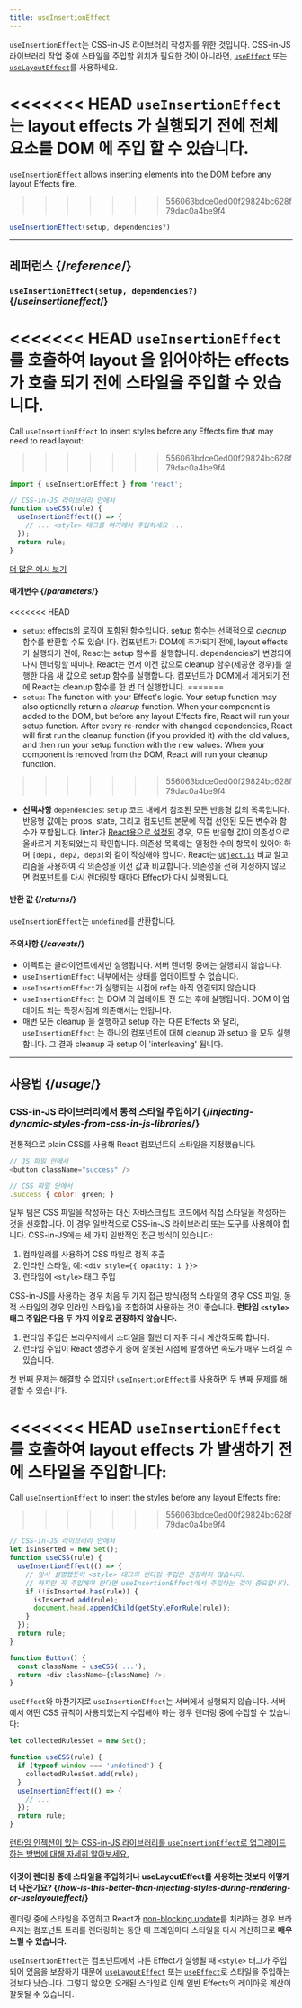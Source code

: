 ```yaml
---
title: useInsertionEffect
---
```


<Pitfall>

`useInsertionEffect`는 CSS-in-JS 라이브러리 작성자를 위한 것입니다. CSS-in-JS 라이브러리 작업 중에 스타일을 주입할 위치가 필요한 것이 아니라면, [`useEffect`](/reference/react/useEffect) 또는 [`useLayoutEffect`](/reference/react/useLayoutEffect)를 사용하세요.

</Pitfall>

<Intro>

<<<<<<< HEAD
`useInsertionEffect`는 layout effects 가 실행되기 전에 전체 요소를 DOM 에 주입 할 수 있습니다.
=======
`useInsertionEffect` allows inserting elements into the DOM before any layout Effects fire.
>>>>>>> 556063bdce0ed00f29824bc628f79dac0a4be9f4

```js
useInsertionEffect(setup, dependencies?)
```

</Intro>

<InlineToc />

---

## 레퍼런스 {/*reference*/}

### `useInsertionEffect(setup, dependencies?)` {/*useinsertioneffect*/}

<<<<<<< HEAD
`useInsertionEffect`를 호출하여 layout 을 읽어야하는 effects 가 호출 되기 전에 스타일을 주입할 수 있습니다.
=======
Call `useInsertionEffect` to insert styles before any Effects fire that may need to read layout:
>>>>>>> 556063bdce0ed00f29824bc628f79dac0a4be9f4

```js
import { useInsertionEffect } from 'react';

// CSS-in-JS 라이브러리 안에서
function useCSS(rule) {
  useInsertionEffect(() => {
    // ... <style> 태그를 여기에서 주입하세요 ...
  });
  return rule;
}
```

[더 많은 예시 보기](#usage)

#### 매개변수 {/*parameters*/}

<<<<<<< HEAD
* `setup`: effects의 로직이 포함된 함수입니다. setup 함수는 선택적으로 *cleanup* 함수를 반환할 수도 있습니다. 컴포넌트가 DOM에 추가되기 전에, layout effects 가 실행되기 전에, React는 setup 함수를 실행합니다. dependencies가 변경되어 다시 렌더링할 때마다, React는 먼저 이전 값으로 cleanup 함수(제공한 경우)를 실행한 다음 새 값으로 setup 함수를 실행합니다. 컴포넌트가 DOM에서 제거되기 전에 React는 cleanup 함수를 한 번 더 실행합니다.
=======
* `setup`: The function with your Effect's logic. Your setup function may also optionally return a *cleanup* function. When your component is added to the DOM, but before any layout Effects fire, React will run your setup function. After every re-render with changed dependencies, React will first run the cleanup function (if you provided it) with the old values, and then run your setup function with the new values. When your component is removed from the DOM, React will run your cleanup function.
>>>>>>> 556063bdce0ed00f29824bc628f79dac0a4be9f4
 
* **선택사항** `dependencies`: `setup` 코드 내에서 참조된 모든 반응형 값의 목록입니다. 반응형 값에는 props, state, 그리고 컴포넌트 본문에 직접 선언된 모든 변수와 함수가 포함됩니다. linter가 [React용으로 설정된](/learn/editor-setup#linting) 경우, 모든 반응형 값이 의존성으로 올바르게 지정되었는지 확인합니다. 의존성 목록에는 일정한 수의 항목이 있어야 하며 `[dep1, dep2, dep3]`와 같이 작성해야 합니다. React는 [`Object.is`](https://developer.mozilla.org/en-US/docs/Web/JavaScript/Reference/Global_Objects/Object/is) 비교 알고리즘을 사용하여 각 의존성을 이전 값과 비교합니다. 의존성을 전혀 지정하지 않으면 컴포넌트를 다시 렌더링할 때마다 Effect가 다시 실행됩니다.

#### 반환 값 {/*returns*/}

`useInsertionEffect`는 `undefined`를 반환합니다.

#### 주의사항 {/*caveats*/}

* 이펙트는 클라이언트에서만 실행됩니다. 서버 렌더링 중에는 실행되지 않습니다.
* `useInsertionEffect` 내부에서는 상태를 업데이트할 수 없습니다.
* `useInsertionEffect`가 실행되는 시점에 ref는 아직 연결되지 않습니다.
* `useInsertionEffect` 는 DOM 의 업데이트 전 또는 후에 실행됩니다. DOM 이 업데이트 되는 특정시점에 의존해서는 안됩니다.
* 매번 모든 cleanup 을 실행하고 setup 하는 다른 Effects 와 달리, `useInsertionEffect` 는 하나의 컴포넌트에 대해 cleanup 과 setup 을 모두 실행합니다. 그 결과 cleanup 과 setup 이 'interleaving' 됩니다.

---

## 사용법 {/*usage*/}

### CSS-in-JS 라이브러리에서 동적 스타일 주입하기 {/*injecting-dynamic-styles-from-css-in-js-libraries*/}

전통적으로 plain CSS를 사용해 React 컴포넌트의 스타일을 지정했습니다.

```js
// JS 파일 안에서
<button className="success" />

// CSS 파일 안에서
.success { color: green; }
```

일부 팀은 CSS 파일을 작성하는 대신 자바스크립트 코드에서 직접 스타일을 작성하는 것을 선호합니다. 이 경우 일반적으로 CSS-in-JS 라이브러리 또는 도구를 사용해야 합니다. CSS-in-JS에는 세 가지 일반적인 접근 방식이 있습니다:

1. 컴파일러를 사용하여 CSS 파일로 정적 추출
2. 인라인 스타일, 예: `<div style={{ opacity: 1 }}>`
3. 런타임에 `<style>` 태그 주입

CSS-in-JS를 사용하는 경우 처음 두 가지 접근 방식(정적 스타일의 경우 CSS 파일, 동적 스타일의 경우 인라인 스타일)을 조합하여 사용하는 것이 좋습니다. **런타임 `<style>` 태그 주입은 다음 두 가지 이유로 권장하지 않습니다.**

1. 런타임 주입은 브라우저에서 스타일을 훨씬 더 자주 다시 계산하도록 합니다.
2. 런타임 주입이 React 생명주기 중에 잘못된 시점에 발생하면 속도가 매우 느려질 수 있습니다.

첫 번째 문제는 해결할 수 없지만 `useInsertionEffect`를 사용하면 두 번째 문제를 해결할 수 있습니다.

<<<<<<< HEAD
`useInsertionEffect`를 호출하여 layout effects 가 발생하기 전에 스타일을 주입합니다:
=======
Call `useInsertionEffect` to insert the styles before any layout Effects fire:
>>>>>>> 556063bdce0ed00f29824bc628f79dac0a4be9f4

```js {4-11}
// CSS-in-JS 라이브러리 안에서
let isInserted = new Set();
function useCSS(rule) {
  useInsertionEffect(() => {
    // 앞서 설명했듯이 <style> 태그의 런타임 주입은 권장하지 않습니다.
    // 하지만 꼭 주입해야 한다면 useInsertionEffect에서 주입하는 것이 중요합니다.
    if (!isInserted.has(rule)) {
      isInserted.add(rule);
      document.head.appendChild(getStyleForRule(rule));
    }
  });
  return rule;
}

function Button() {
  const className = useCSS('...');
  return <div className={className} />;
}
```

`useEffect`와 마찬가지로 `useInsertionEffect`는 서버에서 실행되지 않습니다. 서버에서 어떤 CSS 규칙이 사용되었는지 수집해야 하는 경우 렌더링 중에 수집할 수 있습니다:

```js {1,4-6}
let collectedRulesSet = new Set();

function useCSS(rule) {
  if (typeof window === 'undefined') {
    collectedRulesSet.add(rule);
  }
  useInsertionEffect(() => {
    // ...
  });
  return rule;
}
```

[런타임 인젝션이 있는 CSS-in-JS 라이브러리를 `useInsertionEffect`로 업그레이드하는 방법에 대해 자세히 알아보세요.](https://github.com/reactwg/react-18/discussions/110)

<DeepDive>

#### 이것이 렌더링 중에 스타일을 주입하거나 useLayoutEffect를 사용하는 것보다 어떻게 더 나은가요? {/*how-is-this-better-than-injecting-styles-during-rendering-or-uselayouteffect*/}

렌더링 중에 스타일을 주입하고 React가 [non-blocking update](/reference/react/useTransition#marking-a-state-update-as-non-blocking-transition)를 처리하는 경우 브라우저는 컴포넌트 트리를 렌더링하는 동안 매 프레임마다 스타일을 다시 계산하므로 **매우 느릴 수 있습니다.**

`useInsertionEffect`는 컴포넌트에서 다른 Effect가 실행될 때 `<style>` 태그가 주입되어 있음을 보장하기 때문에 [`useLayoutEffect`](/reference/react/useLayoutEffect) 또는 [`useEffect`](/reference/react/useEffect)로 스타일을 주입하는 것보다 낫습니다. 그렇지 않으면 오래된 스타일로 인해 일반 Effects의 레이아웃 계산이 잘못될 수 있습니다.

</DeepDive>
